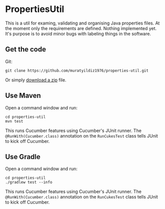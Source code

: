 # PropertiesUtil

This is a util for examing, validating and organising Java properties files.
At the moment only the requirements are defined. Nothing implemented yet.
It's purpose is to avoid minor bugs with labeling things in the software.

## Get the code

Git:

    git clone https://github.com/muratyildiz1976/properties-util.git

Or simply [download a zip]( https://github.com/muratyildiz1976/properties-util/archive/master.zip ) file.

## Use Maven

Open a command window and run:

	cd properties-util
    mvn test

This runs Cucumber features using Cucumber's JUnit runner. The `@RunWith(Cucumber.class)` annotation on the `RunCukesTest`
class tells JUnit to kick off Cucumber.

## Use Gradle

Open a command window and run:

	cd properties-util
    ./gradlew test --info

This runs Cucumber features using Cucumber's JUnit runner. The `@RunWith(Cucumber.class)` annotation on the `RunCukesTest`
class tells JUnit to kick off Cucumber.
